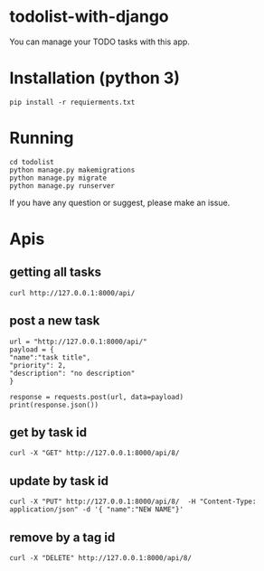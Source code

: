# todolist-with-django

You can manage your TODO tasks with this app.


# Installation (python 3)
```
pip install -r requierments.txt
```
# Running

```
cd todolist
python manage.py makemigrations
python manage.py migrate
python manage.py runserver 
```

If you have any question or suggest, please make an issue. 

# Apis

## getting all tasks
```
curl http://127.0.0.1:8000/api/
```

## post a new task
```
url = "http://127.0.0.1:8000/api/"
payload = {
"name":"task title",
"priority": 2,
"description": "no description"
}

response = requests.post(url, data=payload)
print(response.json())
```

## get by task id

```
curl -X "GET" http://127.0.0.1:8000/api/8/
```

## update by task id 

```
curl -X "PUT" http://127.0.0.1:8000/api/8/  -H "Content-Type: application/json" -d '{ "name":"NEW NAME"}'
``` 

## remove by a tag id 

```
curl -X "DELETE" http://127.0.0.1:8000/api/8/
```